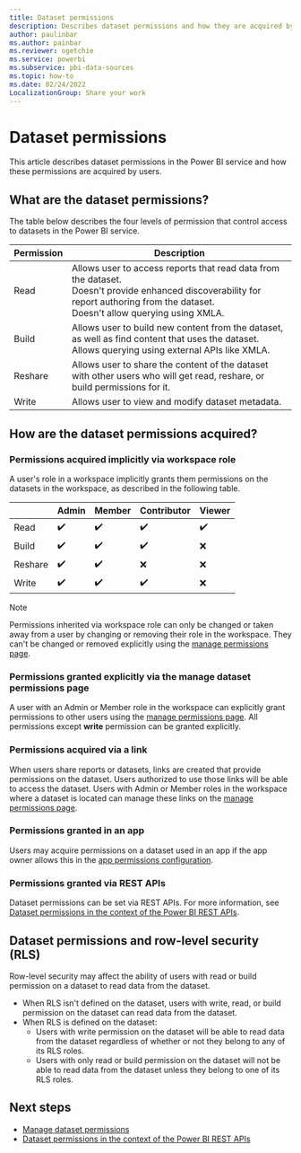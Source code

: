 ```yaml
---
title: Dataset permissions
description: Describes dataset permissions and how they are acquired by users.
author: paulinbar
ms.author: painbar
ms.reviewer: ogetchie
ms.service: powerbi
ms.subservice: pbi-data-sources
ms.topic: how-to
ms.date: 02/24/2022
LocalizationGroup: Share your work
---
```

# Dataset permissions

This article describes dataset permissions in the Power BI service and how these permissions are acquired by users.

## What are the dataset permissions?

The table below describes the four levels of permission that control access to datasets in the Power BI service.  

|Permission  |Description  |
|------------|-------------|
|Read        |Allows user to access reports that read data from the dataset.<br>Doesn't provide enhanced discoverability for report authoring from the dataset.<br>Doesn't allow querying using XMLA.|
|Build       |Allows user to build new content from the dataset, as well as find content that uses the dataset.<br>Allows querying using external APIs like XMLA. |
|Reshare     |Allows user to share the content of the dataset with other users who will get read, reshare, or build permissions for it. |
|Write       |Allows user to view and modify dataset metadata. |

## How are the dataset permissions acquired?

### Permissions acquired implicitly via workspace role

A user's role in a workspace implicitly grants them permissions on the datasets in the workspace, as described in the following table.

|                                   |Admin  |Member  |Contributor  |Viewer |
|-----------------------------------|-------|--------|-------------|-------|
|Read                               |✔️     |✔️     |✔️           |✔️    |
|Build                              |✔️     |✔️     |✔️           |❌    |
|Reshare                            |✔️     |✔️     |❌           |❌    |
|Write                              |✔️     |✔️     |✔️           |❌    |

>[!NOTE]
>Permissions inherited via workspace role can only be changed or taken away from a user by changing or removing their role in the workspace. They can't be changed or removed explicitly using the [manage permissions page](service-datasets-manage-access-permissions.md).

### Permissions granted explicitly via the manage dataset permissions page

A user with an Admin or Member role in the workspace can explicitly grant permissions to other users using the [manage permissions page](service-datasets-manage-access-permissions.md). All permissions except **write** permission can be granted explicitly.

### Permissions acquired via a link

When users share reports or datasets, links are created that provide permissions on the dataset. Users authorized to use those links will be able to access the dataset. Users with Admin or Member roles in the workspace where a dataset is located can manage these links on the [manage permissions page](service-datasets-manage-access-permissions.md#manage-links-generated-for-report-sharing).

### Permissions granted in an app

Users may acquire permissions on a dataset used in an app if the app owner allows this in the [app permissions configuration](../collaborate-share/service-create-distribute-apps.md#publish-your-app). 

### Permissions granted via REST APIs

Dataset permissions can be set via REST APIs. For more information, see [Dataset permissions in the context of the Power BI REST APIs](../developer/embedded/datasets-permissions.md).

## Dataset permissions and row-level security (RLS)

Row-level security may affect the ability of users with read or build permission on a dataset to read data from the dataset.

* When RLS isn't defined on the dataset, users with write, read, or build permission on the dataset can read data from the dataset.
* When RLS is defined on the dataset:
    * Users with write permission on the dataset will be able to read data from the dataset regardless of whether or not they belong to any of its RLS roles.
    * Users with only read or build permission on the dataset will not be able to read data from the dataset unless they belong to one of its RLS roles.

## Next steps
* [Manage dataset permissions](service-datasets-manage-access-permissions.md)
* [Dataset permissions in the context of the Power BI REST APIs](../developer/embedded/datasets-permissions.md)
